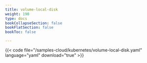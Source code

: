 ```yaml
---
title: volume-local-disk
weight: 190
type: docs
bookCollapseSection: false
bookFlatSection: false
bookToc: false

---
```


{{< code file="/samples-cloud/kubernetes/volume-local-disk.yaml" language="yaml" download="true" >}}
